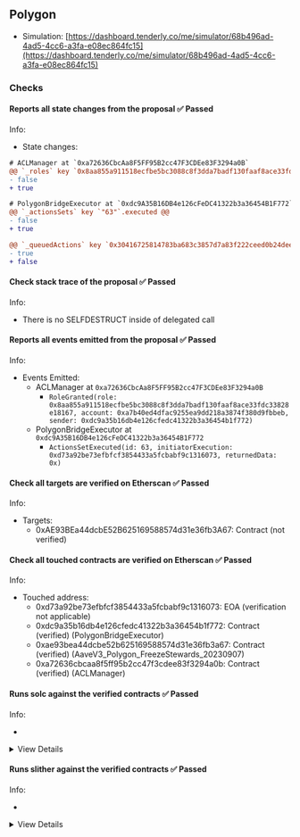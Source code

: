 ## Polygon

- Simulation: [https://dashboard.tenderly.co/me/simulator/68b496ad-4ad5-4cc6-a3fa-e08ec864fc15](https://dashboard.tenderly.co/me/simulator/68b496ad-4ad5-4cc6-a3fa-e08ec864fc15)

### Checks

#### Reports all state changes from the proposal ✅ Passed

Info:

- State changes:

```diff
# ACLManager at `0xa72636CbcAa8F5FF95B2cc47F3CDEe83F3294a0B`
@@ `_roles` key `0x8aa855a911518ecfbe5bc3088c8f3dda7badf130faaf8ace33fdc33828e18167`.members.0xa7b40ed4dfac9255ea9dd218a3874f380d9fbbeb @@
- false
+ true

```

```diff
# PolygonBridgeExecutor at `0xdc9A35B16DB4e126cFeDC41322b3a36454B1F772`
@@ `_actionsSets` key `"63"`.executed @@
- false
+ true

@@ `_queuedActions` key `0x30416725814783ba683c3857d7a83f222ceed0b24deef8a404ce47cef8168fcd` @@
- true
+ false

```

#### Check stack trace of the proposal ✅ Passed

Info:

- There is no SELFDESTRUCT inside of delegated call

#### Reports all events emitted from the proposal ✅ Passed

Info:

- Events Emitted:
  - ACLManager at `0xa72636CbcAa8F5FF95B2cc47F3CDEe83F3294a0B`
    - `RoleGranted(role: 0x8aa855a911518ecfbe5bc3088c8f3dda7badf130faaf8ace33fdc33828e18167, account: 0xa7b40ed4dfac9255ea9dd218a3874f380d9fbbeb, sender: 0xdc9a35b16db4e126cfedc41322b3a36454b1f772)`
  - PolygonBridgeExecutor at `0xdc9A35B16DB4e126cFeDC41322b3a36454B1F772`
    - `ActionsSetExecuted(id: 63, initiatorExecution: 0xd73a92be73efbfcf3854433a5fcbabf9c1316073, returnedData: 0x)`

#### Check all targets are verified on Etherscan ✅ Passed

Info:

- Targets:
  - 0xAE93BEa44dcbE52B625169588574d31e36fb3A67: Contract (not verified)

#### Check all touched contracts are verified on Etherscan ✅ Passed

Info:

- Touched address:
  - 0xd73a92be73efbfcf3854433a5fcbabf9c1316073: EOA (verification not applicable)
  - 0xdc9a35b16db4e126cfedc41322b3a36454b1f772: Contract (verified) (PolygonBridgeExecutor)
  - 0xae93bea44dcbe52b625169588574d31e36fb3a67: Contract (verified) (AaveV3_Polygon_FreezeStewards_20230907)
  - 0xa72636cbcaa8f5ff95b2cc47f3cdee83f3294a0b: Contract (verified) (ACLManager)

#### Runs solc against the verified contracts ✅ Passed

Info:

-

<details>
<summary>View Details</summary>
<details>
<summary>View warnings for ACLManager at `0xa72636CbcAa8F5FF95B2cc47F3CDEe83F3294a0B`</summary>

```
INFO:CryticCompile:Source code not available, try to fetch the bytecode only
```

</details>

<details>
<summary>View warnings for AaveV3_Polygon_FreezeStewards_20230907 at `0xAE93BEa44dcbE52B625169588574d31e36fb3A67`</summary>

```
INFO:CryticCompile:Source code not available, try to fetch the bytecode only
```

</details>

<details>
<summary>View warnings for PolygonBridgeExecutor at `0xdc9A35B16DB4e126cFeDC41322b3a36454B1F772`</summary>

```
INFO:CryticCompile:Source code not available, try to fetch the bytecode only
```

</details>

</details>

#### Runs slither against the verified contracts ✅ Passed

Info:

-

<details>
<summary>View Details</summary>

<details>
<summary>Slither report for ACLManager at `0xa72636CbcAa8F5FF95B2cc47F3CDEe83F3294a0B`</summary>

```
Source code not available, try to fetch the bytecode only
ERROR:SlitherSolcParsing:crytic-compile returned an empty AST. If you are trying to analyze a contract from etherscan or similar make sure it has source code available.
Traceback (most recent call last):
  File "/home/runner/.local/lib/python3.10/site-packages/slither/__main__.py", line 814, in main_impl
    ) = process_all(filename, args, detector_classes, printer_classes)
  File "/home/runner/.local/lib/python3.10/site-packages/slither/__main__.py", line 102, in process_all
    ) = process_single(compilation, args, detector_classes, printer_classes)
  File "/home/runner/.local/lib/python3.10/site-packages/slither/__main__.py", line 80, in process_single
    slither = Slither(target, ast_format=ast, **vars(args))
  File "/home/runner/.local/lib/python3.10/site-packages/slither/slither.py", line 115, in __init__
    self.add_source_code(path)
  File "/home/runner/.local/lib/python3.10/site-packages/slither/core/slither_core.py", line 172, in add_source_code
    with open(path, encoding="utf8", newline="") as f:
FileNotFoundError: [Errno 2] No such file or directory: ''
ERROR:root:Error in 0xa72636cbcaa8f5ff95b2cc47f3cdee83f3294a0b
ERROR:root:Traceback (most recent call last):
  File "/home/runner/.local/lib/python3.10/site-packages/slither/__main__.py", line 814, in main_impl
    ) = process_all(filename, args, detector_classes, printer_classes)
  File "/home/runner/.local/lib/python3.10/site-packages/slither/__main__.py", line 102, in process_all
    ) = process_single(compilation, args, detector_classes, printer_classes)
  File "/home/runner/.local/lib/python3.10/site-packages/slither/__main__.py", line 80, in process_single
    slither = Slither(target, ast_format=ast, **vars(args))
  File "/home/runner/.local/lib/python3.10/site-packages/slither/slither.py", line 115, in __init__
    self.add_source_code(path)
  File "/home/runner/.local/lib/python3.10/site-packages/slither/core/slither_core.py", line 172, in add_source_code
    with open(path, encoding="utf8", newline="") as f:
FileNotFoundError: [Errno 2] No such file or directory: ''

```

</details>

<details>
<summary>Slither report for AaveV3_Polygon_FreezeStewards_20230907 at `0xAE93BEa44dcbE52B625169588574d31e36fb3A67`</summary>

```
Source code not available, try to fetch the bytecode only
ERROR:SlitherSolcParsing:crytic-compile returned an empty AST. If you are trying to analyze a contract from etherscan or similar make sure it has source code available.
Traceback (most recent call last):
  File "/home/runner/.local/lib/python3.10/site-packages/slither/__main__.py", line 814, in main_impl
    ) = process_all(filename, args, detector_classes, printer_classes)
  File "/home/runner/.local/lib/python3.10/site-packages/slither/__main__.py", line 102, in process_all
    ) = process_single(compilation, args, detector_classes, printer_classes)
  File "/home/runner/.local/lib/python3.10/site-packages/slither/__main__.py", line 80, in process_single
    slither = Slither(target, ast_format=ast, **vars(args))
  File "/home/runner/.local/lib/python3.10/site-packages/slither/slither.py", line 115, in __init__
    self.add_source_code(path)
  File "/home/runner/.local/lib/python3.10/site-packages/slither/core/slither_core.py", line 172, in add_source_code
    with open(path, encoding="utf8", newline="") as f:
FileNotFoundError: [Errno 2] No such file or directory: ''
ERROR:root:Error in 0xae93bea44dcbe52b625169588574d31e36fb3a67
ERROR:root:Traceback (most recent call last):
  File "/home/runner/.local/lib/python3.10/site-packages/slither/__main__.py", line 814, in main_impl
    ) = process_all(filename, args, detector_classes, printer_classes)
  File "/home/runner/.local/lib/python3.10/site-packages/slither/__main__.py", line 102, in process_all
    ) = process_single(compilation, args, detector_classes, printer_classes)
  File "/home/runner/.local/lib/python3.10/site-packages/slither/__main__.py", line 80, in process_single
    slither = Slither(target, ast_format=ast, **vars(args))
  File "/home/runner/.local/lib/python3.10/site-packages/slither/slither.py", line 115, in __init__
    self.add_source_code(path)
  File "/home/runner/.local/lib/python3.10/site-packages/slither/core/slither_core.py", line 172, in add_source_code
    with open(path, encoding="utf8", newline="") as f:
FileNotFoundError: [Errno 2] No such file or directory: ''

```

</details>

<details>
<summary>Slither report for PolygonBridgeExecutor at `0xdc9A35B16DB4e126cFeDC41322b3a36454B1F772`</summary>

```
Source code not available, try to fetch the bytecode only
ERROR:SlitherSolcParsing:crytic-compile returned an empty AST. If you are trying to analyze a contract from etherscan or similar make sure it has source code available.
Traceback (most recent call last):
  File "/home/runner/.local/lib/python3.10/site-packages/slither/__main__.py", line 814, in main_impl
    ) = process_all(filename, args, detector_classes, printer_classes)
  File "/home/runner/.local/lib/python3.10/site-packages/slither/__main__.py", line 102, in process_all
    ) = process_single(compilation, args, detector_classes, printer_classes)
  File "/home/runner/.local/lib/python3.10/site-packages/slither/__main__.py", line 80, in process_single
    slither = Slither(target, ast_format=ast, **vars(args))
  File "/home/runner/.local/lib/python3.10/site-packages/slither/slither.py", line 115, in __init__
    self.add_source_code(path)
  File "/home/runner/.local/lib/python3.10/site-packages/slither/core/slither_core.py", line 172, in add_source_code
    with open(path, encoding="utf8", newline="") as f:
FileNotFoundError: [Errno 2] No such file or directory: ''
ERROR:root:Error in 0xdc9a35b16db4e126cfedc41322b3a36454b1f772
ERROR:root:Traceback (most recent call last):
  File "/home/runner/.local/lib/python3.10/site-packages/slither/__main__.py", line 814, in main_impl
    ) = process_all(filename, args, detector_classes, printer_classes)
  File "/home/runner/.local/lib/python3.10/site-packages/slither/__main__.py", line 102, in process_all
    ) = process_single(compilation, args, detector_classes, printer_classes)
  File "/home/runner/.local/lib/python3.10/site-packages/slither/__main__.py", line 80, in process_single
    slither = Slither(target, ast_format=ast, **vars(args))
  File "/home/runner/.local/lib/python3.10/site-packages/slither/slither.py", line 115, in __init__
    self.add_source_code(path)
  File "/home/runner/.local/lib/python3.10/site-packages/slither/core/slither_core.py", line 172, in add_source_code
    with open(path, encoding="utf8", newline="") as f:
FileNotFoundError: [Errno 2] No such file or directory: ''

```

</details>

</details>
